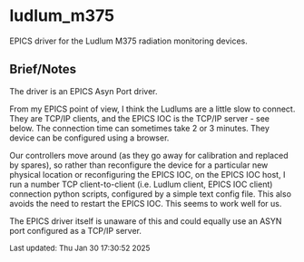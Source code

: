 # ludlum_m375
EPICS driver for the Ludlum M375 radiation monitoring devices.

## Brief/Notes

The driver is an EPICS Asyn Port driver.

From my EPICS point of view, I think the Ludlums are a little slow to connect.
They are  TCP/IP clients, and the EPICS IOC is the TCP/IP server - see below.
The connection time can sometimes take 2 or 3 minutes.
They device can be configured using a browser.

Our controllers move around (as they go away for calibration and replaced by
spares), so rather than reconfigure the device for a particular new physical
location or reconfiguring the EPICS IOC, on the EPICS IOC host, I run a number
TCP client-to-client (i.e.  Ludlum client, EPICS IOC client) connection python 
scripts, configured by a simple text config file.
This also avoids the need to restart the EPICS IOC.
This seems to work well for us.

The EPICS driver itself is unaware of this and could equally use an ASYN port
configured as a TCP/IP server.

<font size="-1">Last updated: Thu Jan 30 17:30:52 2025</font>
<br>
